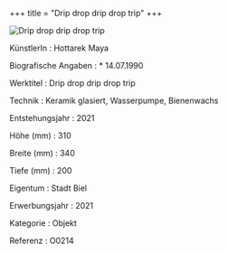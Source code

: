 +++
title = "Drip drop drip drop trip"
+++

![Drip drop drip drop trip](/images/o0214.jpg)

KünstlerIn
: Hottarek Maya

Biografische Angaben
: \* 14.07.1990

Werktitel
: Drip drop drip drop trip

Technik
: Keramik glasiert, Wasserpumpe, Bienenwachs

Entstehungsjahr
: 2021

Höhe (mm)
: 310

Breite (mm)
: 340

Tiefe (mm)
: 200

Eigentum
: Stadt Biel

Erwerbungsjahr
: 2021

Kategorie
: Objekt

Referenz
: O0214
